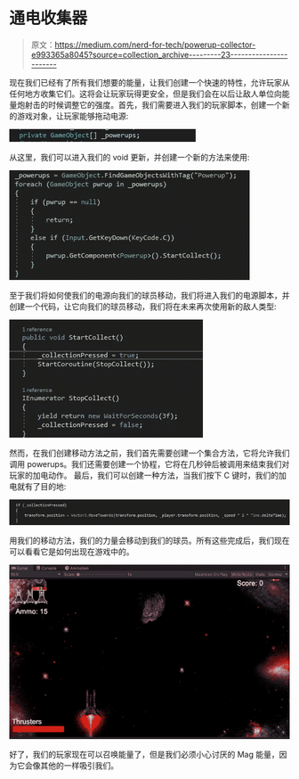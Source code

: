 # 通电收集器

> 原文：<https://medium.com/nerd-for-tech/powerup-collector-e993365a8045?source=collection_archive---------23----------------------->

现在我们已经有了所有我们想要的能量，让我们创建一个快速的特性，允许玩家从任何地方收集它们。这将会让玩家玩得更安全，但是我们会在以后让敌人单位向能量炮射击的时候调整它的强度。首先，我们需要进入我们的玩家脚本，创建一个新的游戏对象，让玩家能够拖动电源:

![](img/b6178638fa0b5a8a17791e096491e7d9.png)

从这里，我们可以进入我们的 void 更新，并创建一个新的方法来使用:

![](img/1da9cb18dc8676d9333bbf3ec386ce71.png)

至于我们将如何使我们的电源向我们的球员移动，我们将进入我们的电源脚本，并创建一个代码，让它向我们的球员移动，我们将在未来再次使用新的敌人类型:

![](img/f218a9c74a151d2768ddb2d60daf73e5.png)

然而，在我们创建移动方法之前，我们首先需要创建一个集合方法，它将允许我们调用 powerups。我们还需要创建一个协程，它将在几秒钟后被调用来结束我们对玩家的加电动作。
最后，我们可以创建一种方法，当我们按下 C 键时，我们的加电就有了目的地:

![](img/412ce46148c5ddd551dff05d8d57467b.png)

用我们的移动方法，我们的力量会移动到我们的球员。所有这些完成后，我们现在可以看看它是如何出现在游戏中的。

![](img/a7c90cdd74f069daf9f67ecf0622449a.png)

好了，我们的玩家现在可以召唤能量了，但是我们必须小心讨厌的 Mag 能量，因为它会像其他的一样吸引我们。